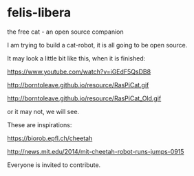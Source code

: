 # felis-libera
the free cat - an open source companion

I am trying to build a cat-robot, it is all going to be open source.

It may look a little bit like this, when it is finished:

https://www.youtube.com/watch?v=iGEdF5QsDB8

http://borntoleave.github.io/resource/RasPiCat.gif

http://borntoleave.github.io/resource/RasPiCat_Old.gif

or it may not, we will see.

These are inspirations:

https://biorob.epfl.ch/cheetah

http://news.mit.edu/2014/mit-cheetah-robot-runs-jumps-0915

Everyone is invited to contribute.
